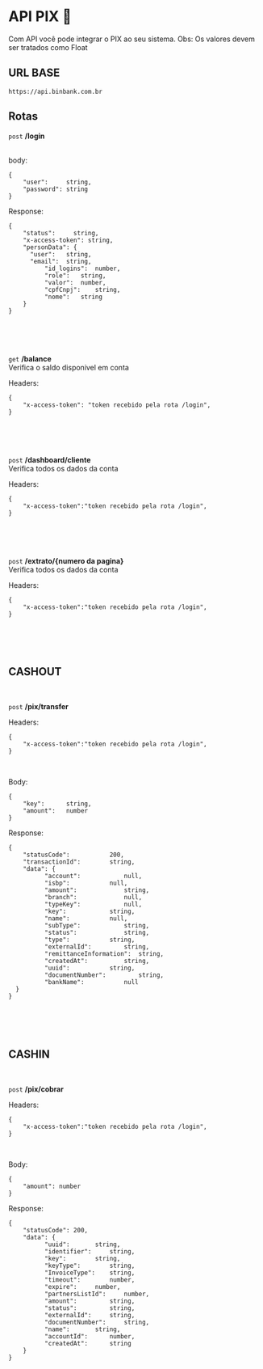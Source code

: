 # API PIX 📜

Com API você pode integrar o PIX ao seu sistema.
Obs: Os valores devem ser tratados como Float

## URL BASE

 `https://api.binbank.com.br`

## Rotas 


 `post` **/login**
<br>
<br> 

body:
```
{	
	"user":		string,
	"password":	string
}
```

Response:
```
{
	"status": 	  string,
  	"x-access-token": string,
  	"personData": {
	  "user": 	string,
	  "email": 	string,
    	  "id_logins": 	number,
    	  "role":	string,
    	  "valor": 	number,
    	  "cpfCnpj": 	string,
    	  "nome": 	string
	}	
}
```


<br>
<br>
<br>

 `get` **/balance**
<br>
Verifica o saldo disponivel em conta

Headers:
```
{
	"x-access-token": "token recebido pela rota /login",
}
```
<br>
<br>
<br>

 `post` **/dashboard/cliente**
<br>
Verifica todos os dados da conta

Headers:
```
{
	"x-access-token":"token recebido pela rota /login",
}
```
<br>
<br>
<br>


 `post` **/extrato/{numero da pagina}**
<br>
Verifica todos os dados da conta

Headers:
```
{
	"x-access-token":"token recebido pela rota /login",
}
```
<br>
<br>
<br>

## CASHOUT
<br>

 `post` **/pix/transfer**


Headers:
```
{
	"x-access-token":"token recebido pela rota /login",
}
```

<br>

Body:
```
{
	"key": 	    string,
  	"amount":   number
}
```


Response:
```
{
  	"statusCode": 			200,
  	"transactionId":		string,
  	"data": {
    	  "account": 			null,
    	  "isbp": 			null,
    	  "amount": 			string,
    	  "branch": 			null,
    	  "typeKey": 			null,
    	  "key": 			string,
    	  "name": 			null,
    	  "subType": 			string,
    	  "status": 			string,
    	  "type": 			string,
    	  "externalId": 		string,
    	  "remittanceInformation": 	string,
    	  "createdAt": 			string,
    	  "uuid": 			string,
    	  "documentNumber": 		string,
    	  "bankName": 			null
  }
}
```

<br>
<br>
<br>

## CASHIN
<br>

 `post` **/pix/cobrar**


Headers:
```
{
	"x-access-token":"token recebido pela rota /login",
}
```

<br>

Body:
```
{
	"amount": number
}
```

Response:
```
{
	"statusCode": 200,
  	"data": {
    	  "uuid": 		string,
    	  "identifier": 	string,
    	  "key": 		string,
    	  "keyType": 		string,
    	  "InvoiceType":	string,
    	  "timeout": 		number,
    	  "expire":		number,
    	  "partnersListId": 	number,
    	  "amount": 		string,
    	  "status": 		string,
    	  "externalId": 	string,
    	  "documentNumber": 	string,
    	  "name": 		string,
    	  "accountId": 		number,
    	  "createdAt": 		string
	}
}
```


<br>
<br>
<br>



